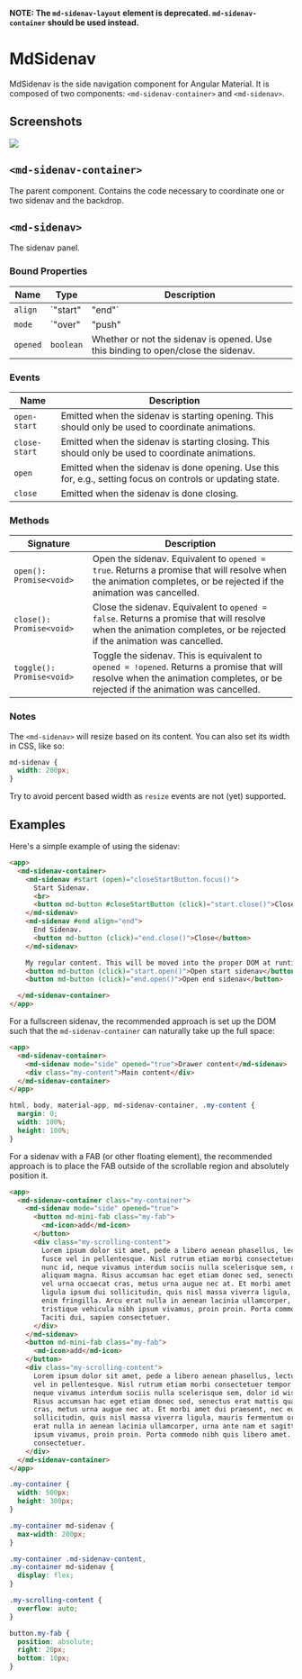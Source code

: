 **NOTE: The <code>md-sidenav-layout</code> element is deprecated. <code>md-sidenav-container</code>
should be used instead.**


# MdSidenav

MdSidenav is the side navigation component for Angular Material. It is composed of two components: `<md-sidenav-container>` and `<md-sidenav>`.

## Screenshots

<img src="https://material.angularjs.org/material2_assets/sidenav-example.png">


## `<md-sidenav-container>`

The parent component. Contains the code necessary to coordinate one or two sidenav and the backdrop.

## `<md-sidenav>`

The sidenav panel.

### Bound Properties

| Name | Type | Description |
| --- | --- | --- |
| `align` | `"start"|"end"` | The alignment of this sidenav. In LTR direction, `"start"` will be shown on the left, `"end"` on the right. In RTL, it is reversed. `"start"` is used by default. If there is more than 1 sidenav on either side the container will be considered invalid and none of the sidenavs will be visible or toggleable until the container is valid again. |
| `mode` | `"over"|"push"|"side"` | The mode or styling of the sidenav, default being `"over"`. With `"over"` the sidenav will appear above the content, and a backdrop will be shown. With `"push"` the sidenav will push the content of the `<md-sidenav-container>` to the side, and show a backdrop over it. `"side"` will resize the content and keep the sidenav opened. Clicking the backdrop will close sidenavs that do not have `mode="side"`. |
| `opened` | `boolean` | Whether or not the sidenav is opened. Use this binding to open/close the sidenav. |

### Events

| Name | Description |
| --- | --- |
| `open-start` | Emitted when the sidenav is starting opening. This should only be used to coordinate animations. |
| `close-start` | Emitted when the sidenav is starting closing. This should only be used to coordinate animations. |
| `open` | Emitted when the sidenav is done opening. Use this for, e.g., setting focus on controls or updating state. |
| `close` | Emitted when the sidenav is done closing. |

### Methods

| Signature | Description |
| --- | --- |
| `open(): Promise<void>` | Open the sidenav. Equivalent to `opened = true`. Returns a promise that will resolve when the animation completes, or be rejected if the animation was cancelled. |
| `close(): Promise<void>` | Close the sidenav. Equivalent to `opened = false`. Returns a promise that will resolve when the animation completes, or be rejected if the animation was cancelled. |
| `toggle(): Promise<void>` | Toggle the sidenav. This is equivalent to `opened = !opened`. Returns a promise that will resolve when the animation completes, or be rejected if the animation was cancelled. |

### Notes

The `<md-sidenav>` will resize based on its content. You can also set its width in CSS, like so:

```css
md-sidenav {
  width: 200px;
}
```

Try to avoid percent based width as `resize` events are not (yet) supported.

## Examples

Here's a simple example of using the sidenav:

```html
<app>
  <md-sidenav-container>
    <md-sidenav #start (open)="closeStartButton.focus()">
      Start Sidenav.
      <br>
      <button md-button #closeStartButton (click)="start.close()">Close</button>
    </md-sidenav>
    <md-sidenav #end align="end">
      End Sidenav.
      <button md-button (click)="end.close()">Close</button>
    </md-sidenav>

    My regular content. This will be moved into the proper DOM at runtime.
    <button md-button (click)="start.open()">Open start sidenav</button>
    <button md-button (click)="end.open()">Open end sidenav</button>

  </md-sidenav-container>
</app>
```

For a fullscreen sidenav, the recommended approach is set up the DOM such that the
`md-sidenav-container` can naturally take up the full space:

```html
<app>
  <md-sidenav-container>
    <md-sidenav mode="side" opened="true">Drawer content</md-sidenav>
    <div class="my-content">Main content</div>
  </md-sidenav-container>
</app>
```
```css
html, body, material-app, md-sidenav-container, .my-content {
  margin: 0;
  width: 100%;
  height: 100%;
}
```

For a sidenav with a FAB (or other floating element), the recommended approach is to place the FAB
outside of the scrollable region and absolutely position it.

```html
<app>
  <md-sidenav-container class="my-container">
    <md-sidenav mode="side" opened="true">
      <button md-mini-fab class="my-fab">
        <md-icon>add</md-icon>
      </button>
      <div class="my-scrolling-content">
        Lorem ipsum dolor sit amet, pede a libero aenean phasellus, lectus metus sint ut risus,
        fusce vel in pellentesque. Nisl rutrum etiam morbi consectetuer tempor magna, aenean nullam
        nunc id, neque vivamus interdum sociis nulla scelerisque sem, dolor id wisi turpis magna
        aliquam magna. Risus accumsan hac eget etiam donec sed, senectus erat mattis quam, tempor
        vel urna occaecat cras, metus urna augue nec at. Et morbi amet dui praesent, nec eu at,
        ligula ipsum dui sollicitudin, quis nisl massa viverra ligula, mauris fermentum orci arcu
        enim fringilla. Arcu erat nulla in aenean lacinia ullamcorper, urna ante nam et sagittis,
        tristique vehicula nibh ipsum vivamus, proin proin. Porta commodo nibh quis libero amet.
        Taciti dui, sapien consectetuer.
      </div>
    </md-sidenav>
    <button md-mini-fab class="my-fab">
      <md-icon>add</md-icon>
    </button>
    <div class="my-scrolling-content">
      Lorem ipsum dolor sit amet, pede a libero aenean phasellus, lectus metus sint ut risus, fusce
      vel in pellentesque. Nisl rutrum etiam morbi consectetuer tempor magna, aenean nullam nunc id,
      neque vivamus interdum sociis nulla scelerisque sem, dolor id wisi turpis magna aliquam magna.
      Risus accumsan hac eget etiam donec sed, senectus erat mattis quam, tempor vel urna occaecat
      cras, metus urna augue nec at. Et morbi amet dui praesent, nec eu at, ligula ipsum dui
      sollicitudin, quis nisl massa viverra ligula, mauris fermentum orci arcu enim fringilla. Arcu
      erat nulla in aenean lacinia ullamcorper, urna ante nam et sagittis, tristique vehicula nibh
      ipsum vivamus, proin proin. Porta commodo nibh quis libero amet. Taciti dui, sapien
      consectetuer.
    </div>
  </md-sidenav-container>
</app>
```
```css
.my-container {
  width: 500px;
  height: 300px;
}

.my-container md-sidenav {
  max-width: 200px;
}

.my-container .md-sidenav-content,
.my-container md-sidenav {
  display: flex;
}

.my-scrolling-content {
  overflow: auto;
}

button.my-fab {
  position: absolute;
  right: 20px;
  bottom: 10px;
}
```
